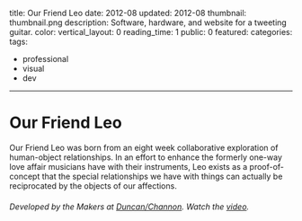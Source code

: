 title: Our Friend Leo
date: 2012-08
updated: 2012-08
thumbnail: thumbnail.png
description: Software, hardware, and website for a tweeting guitar.
color:
vertical_layout: 0
reading_time: 1
public: 0
featured:
categories:
tags:
- professional
- visual
- dev
---

# Our Friend Leo

Our Friend Leo was born from an eight week collaborative exploration of human-object relationships. In an effort to enhance the formerly one-way love affair musicians have with their instruments, Leo exists as a proof-of-concept that the special relationships we have with things can actually be reciprocated by the objects of our affections.

###### Developed by the Makers at [Duncan/Channon](http://www.duncanchannon.com/). Watch the [video](http://player.vimeo.com/video/46912648).

<img class="wide bordered rounded" src="website.png" alt="">
